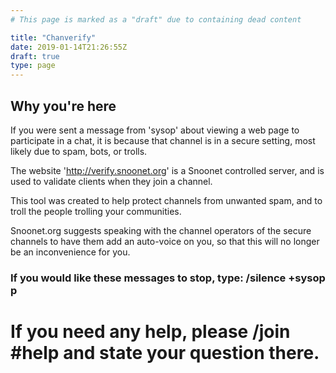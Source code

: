 ```yaml
---
# This page is marked as a "draft" due to containing dead content

title: "Chanverify"
date: 2019-01-14T21:26:55Z
draft: true
type: page
---
```


## Why you're here
If you were sent a message from 'sysop' about viewing a web page to participate in a chat, it is because that channel is in a secure setting, most likely due to spam, bots, or trolls.

The website 'http://verify.snoonet.org' is a Snoonet controlled server, and is used to validate clients when they join a channel.

This tool was created to help protect channels from unwanted spam, and to troll the people trolling your communities.

Snoonet.org suggests speaking with the channel operators of the secure channels to have them add an auto-voice on you, so that this will no longer be an inconvenience for you.

### If you would like these messages to stop, type: /silence +sysop p

# If you need any help, please /join #help and state your question there.

